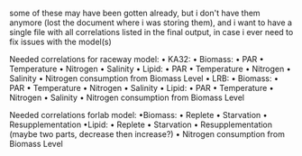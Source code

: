 some of these may have been gotten already, but i don't have them anymore (lost the document where i was storing them),
and i want to have a single file with all correlations listed in the final output, in case i ever need to fix issues with the model(s)


Needed correlations for raceway model:
	• KA32:
		• Biomass: 
			• PAR
			• Temperature
			• Nitrogen
			• Salinity
		• Lipid:
			• PAR
			• Temperature
			• Nitrogen
			• Salinity
		• Nitrogen consumption from Biomass Level
	• LRB:
		• Biomass: 
			• PAR
			• Temperature
			• Nitrogen
			• Salinity
		• Lipid:
			• PAR
			• Temperature
			• Nitrogen
			• Salinity
		• Nitrogen consumption from Biomass Level

Needed correlations forlab model:
	•Biomass:
		• Replete
		• Starvation
		• Resupplementation
	•Lipid:
		• Replete
		• Starvation
		• Resupplementation (maybe two parts, decrease then increase?)
	• Nitrogen consumption from Biomass Level